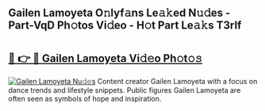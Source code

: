 ## Gailen Lamoyeta O𝚗lyf𝚊ns Le𝚊𝚔ed N𝚞𝚍es - Part-VqD Ph𝚘tos Vi𝚍eo - H𝚘t Part Le𝚊𝚔s T3rIf

# <h2><a href="http://hf55wn.feru.top/?c=Gailen+Lamoyeta">🔗 👉 🔴 Gailen Lamoyeta Vi𝚍𝚎o Ph𝚘t𝚘𝚜</a></h2>

[![Gailen Lamoyeta Nu𝚍𝚎s](https://i.imgur.com/0TWrTi3.gif)](http://hf55wn.feru.top/?c=Gailen+Lamoyeta)
Content creator Gailen Lamoyeta with a focus on dance trends and lifestyle snippets. Public figures Gailen Lamoyeta are often seen as symbols of hope and inspiration. 
